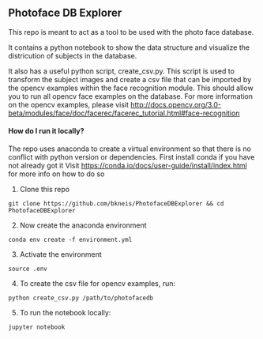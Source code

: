 ## Photoface DB Explorer

This repo is meant to act as a tool to be used with the photo face database.

It contains a python notebook to show the data structure and visualize the districution of subjects in the database.

It also has a useful python script, create_csv.py. This script is used to transform the subject images and create a csv file that can be imported by the opencv examples within the face recognition module. This should allow you to run all opencv face examples on the database. For more information on the opencv examples, please visit http://docs.opencv.org/3.0-beta/modules/face/doc/facerec/facerec_tutorial.html#face-recognition

#### How do I run it locally?
The repo uses anaconda to create a virtual environment so that there is no conflict with python version or dependencies.
First install conda if you have not already got it
Visit https://conda.io/docs/user-guide/install/index.html for more info on how to do so

1. Clone this repo

``git clone https://github.com/bkneis/PhotofaceDBExplorer && cd PhotofaceDBExplorer``

2. Now create the anaconda environment

``conda env create -f environment.yml``

3. Activate the environment

``source .env``

4. To create the csv file for opencv examples, run:

``python create_csv.py /path/to/photofacedb``

5. To run the notebook locally:

``jupyter notebook``
